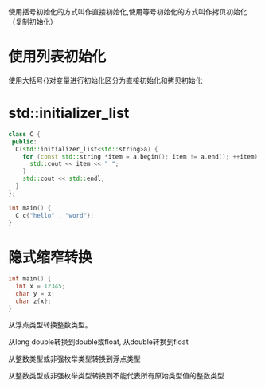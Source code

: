 使用括号初始化的方式叫作直接初始化,使用等号初始化的方式叫作拷贝初始化（复制初始化）

# 使用列表初始化
使用大括号{}对变量进行初始化区分为直接初始化和拷贝初始化

# std::initializer_list
```cpp
class C {
 public:
  C(std::initializer_list<std::string>a) {
    for (const std::string *item = a.begin(); item != a.end(); ++item) {
      std::cout << item << " ";
    }
    std::cout << std::endl;
  }
};

int main() {
  C c{"hello" , "word"};
}
```

# 隐式缩窄转换
```cpp
int main() {
  int x = 12345;
  char y = x;
  char z{x};
}
```
从浮点类型转换整数类型。

从long double转换到double或float, 从double转换到float

从整数类型或非强枚举类型转换到浮点类型

从整数类型或非强枚举类型转换到不能代表所有原始类型值的整数类型